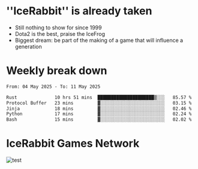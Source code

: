 # ''IceRabbit'' is already taken
- Still nothing to show for since 1999
- Dota2 is the best, praise the IceFrog
- Biggest dream: be part of the making of a game that will influence a generation

# Weekly break down
<!--START_SECTION:waka-->

```txt
From: 04 May 2025 - To: 11 May 2025

Rust              10 hrs 51 mins  █████████████████████▒░░░   85.57 %
Protocol Buffer   23 mins         ▓░░░░░░░░░░░░░░░░░░░░░░░░   03.15 %
Jinja             18 mins         ▓░░░░░░░░░░░░░░░░░░░░░░░░   02.46 %
Python            17 mins         ▓░░░░░░░░░░░░░░░░░░░░░░░░   02.24 %
Bash              15 mins         ▓░░░░░░░░░░░░░░░░░░░░░░░░   02.02 %
```

<!--END_SECTION:waka-->

# IceRabbit Games Network
![test](https://steam-stat.vercel.app/api?profileName=IceRabbit.png)
